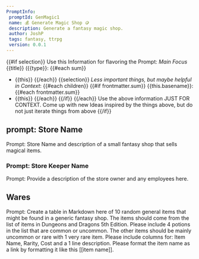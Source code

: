 ```yaml
---
PromptInfo:
 promptId: GenMagic1
 name: 💰 Generate Magic Shop 🪙
 description: Generate a fantasy magic shop. 
 author: JoshP
 tags: fantasy, ttrpg
 version: 0.0.1
---
```


{{#if selection}}
Use this Information for flavoring the Prompt:
*Main Focus*
{{title}} ({{type}}:
{{#each sum}}
- {{this}}
{{/each}}
{{selection}}
*Less important things, but maybe helpful in Context*:
{{#each children}}
{{#if frontmatter.sum}}
{{this.basename}}:
{{#each frontmatter.sum}}
- {{this}}
{{/each}}
{{/if}}
{{/each}}
Use the above information JUST FOR CONTEXT. Come up with new Ideas inspired by the things above, but do not just iterate things from above
{{/if}}
## prompt: Store Name
Prompt: Store Name and description of a small fantasy shop that sells magical items. 

### Prompt: Store Keeper Name 
Prompt: Provide a description of the store owner and any employees here. 

## Wares
Prompt: Create a table in Markdown here of 10 random general items that might be found in a generic fantasy shop. The items should come from the list of items in Dungeons and Dragons 5th Edition. Please include 4 potions in the list that are common or uncommon. The other items should be mainly uncommon or rare with 1 very rare item. Please include columns for: Item Name, Rarity, Cost and a 1 line description. Please format the item name as a link by formatting it like this [[item name]]. 